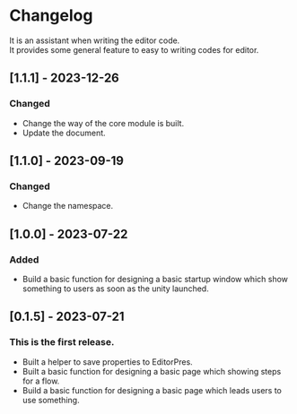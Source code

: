 # Changelog
It is an assistant when writing the editor code.
<br>It provides some general feature to easy to writing codes for editor.

## [1.1.1] - 2023-12-26

### Changed
- Change the way of the core module is built.
- Update the document.

## [1.1.0] - 2023-09-19

### Changed
- Change the namespace.

## [1.0.0] - 2023-07-22

### Added
- Build a basic function for designing a basic startup window which show something to users as soon as the unity launched.

## [0.1.5] - 2023-07-21

### This is the first release.

- Built a helper to save properties to EditorPres.
- Built a basic function for designing a basic page which showing steps for a flow.
- Build a basic function for designing a basic page which leads users to use something.
